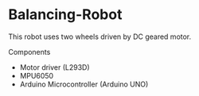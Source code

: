 ﻿# Balancing-Robot
This robot uses two wheels driven by DC geared motor.

Components
- Motor driver (L293D)
- MPU6050
- Arduino Microcontroller (Arduino UNO)
